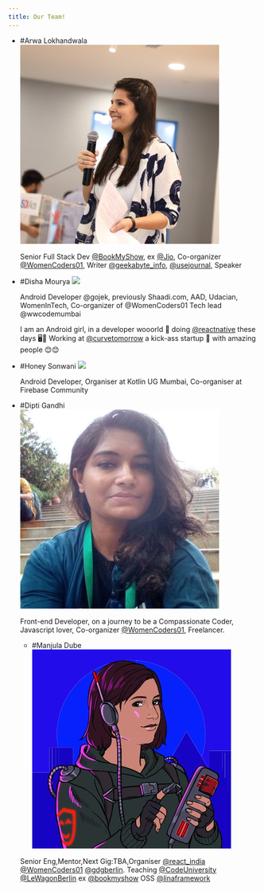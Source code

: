 ```yaml
---
title: Our Team!
---
```


- #Arwa Lokhandwala
  ![](./arwa.jpg)

  Senior Full Stack Dev [@BookMyShow](https://twitter.com/BookMyShow), ex [@Jio](https://twitter.com/Jio), Co-organizer [@WomenCoders01](https://twitter.com/WomenCoders01), Writer [@geekabyte_info](https://twitter.com/geekabyte_info), [@usejournal](https://twitter.com/usejournal), Speaker

- #Disha Mourya
  ![](https://avatars0.githubusercontent.com/u/16772884?s=400&u=814632f08892ac1ab1873050cfc24e28aad86712&v=4)
  
  Android Developer @gojek, previously Shaadi.com, AAD, Udacian, WomenInTech, Co-organizer of @WomenCoders01 Tech lead @wwcodemumbai

  I am an Android girl, in a developer wooorld 🎵 doing [@reactnative](https://twitter.com/reactnative) these days 🖥️📲 Working at [@curvetomorrow](https://twitter.com/curvetomorrow) a kick-ass startup 💁 with amazing people 😊😊

- #Honey Sonwani
  ![](https://avatars0.githubusercontent.com/u/30619442?s=400&u=1a53147e32d71090ea86384ba343705b4596d020&v=4)

  Android Developer, Organiser at Kotlin UG Mumbai, Co-organiser at Firebase Community

- #Dipti Gandhi
  ![](./dipti.jpg)

  Front-end Developer, on a journey to be a Compassionate Coder, Javascript lover, Co-organizer [@WomenCoders01](https://twitter.com/WomenCoders01), Freelancer.
  
  - #Manjula Dube
  ![](./manjula.jpg)

  Senior Eng,Mentor,Next Gig:TBA,Organiser [@react_india](https://twitter.com/react_india) [@WomenCoders01](https://twitter.com/WomenCoders01) [@gdgberlin](https://twitter.com/gdgberlin). Teaching [@CodeUniversity](https://twitter.com/CodeUniversity) [@LeWagonBerlin](https://twitter.com/LeWagonBerlin) ex [@bookmyshow](https://twitter.com/bookmyshow) OSS [@linaframework](https://twitter.com/linaframework)
